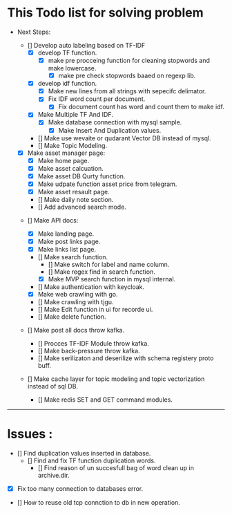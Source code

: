 # This Todo list for solving problem 
* Next Steps: 
    - [] Develop auto labeling based on TF-IDF
        - [x] develop TF function.
            - [x] make pre procceing function for cleaning stopwords and make lowercase.
                - [x] make pre check stopwords baaed on regexp lib.
        - [x] develop idf function.  
            - [x] Make new lines from all strings with sepecifc delimator.
            - [x] Fix IDF word count per document.  
                - [x] Fix document count has word and count them to make idf. 
        - [x] Make Multiple TF And IDF.
            - [x] Make database connection with mysql sample.
                - [x] Make Insert And Duplication values.
                
        - [] Make use wevaite or qudarant Vector DB instead of mysql.
        - [] Make Topic Modeling.
    
    - [x] Make asset manager page:
        - [x] Make home page.
        - [x] Make asset calcuation.
        - [x] Make asset DB Qurty function. 
        - [x] Make udpate function asset price from telegram.
        - [x] Make asset resault page.
        - [] Make daily note section.
        - [] Add advanced search mode.

    - [] Make API docs: 
        - [x] Make landing page.
        - [x] Make post links page.
        - [x] Make links list page.
        - [] Make search function.
            - [] Make switch for label and name column.
            - [] Make regex find in search function.
            - [x] Make MVP search function in mysql internal. 
        - [] Make authentication with keycloak.
        - [x] Make web crawling with go.
        - [] Make crawling with tjgu.
        - [] Make Edit function in ui for recorde ui. 
        - [] Make delete function.
        
    - [] Make post all docs throw kafka.
        - [] Procces TF-IDF Module throw kafka.
        - [] Make back-pressure throw kafka.
        - [] Make serilizaton and deserilize with schema registery proto buff.

    - [] Make cache layer for topic modeling and topic vectorization instead of sql DB.
        - [] Make redis SET and GET command modules.
---
# Issues : 
- [] Find duplication values inserted in database.
    - [] Find and fix TF function duplication words.
        - [] Find reason of un succesfull bag of word clean up in archive.dir.
- [x] Fix too many connection to databases error.
- [] How to reuse old tcp connction to db in new operation.